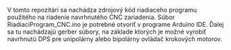V tomto repozitári sa nachádza zdrojový kód riadiaceho programu použitého na riadenie navrhnutého CNC zariadenia. 
Súbor RiadiaciProgram_CNC.ino je potrebné otvoriť v programe Arduino IDE.
Ďalej sa tu nachádzajú gerber súbory, na základe ktorých je možné vyrobiť navrhnutú DPS pre unipolárny alebo bipolárny ovládač krokových motorov.
